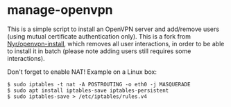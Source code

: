 manage-openvpn
==============

This is a simple script to install an OpenVPN server and add/remove users (using mutual certificate authentication only). This is a fork from [Nyr/openvpn-install](https://github.com/Nyr/openvpn-install), which removes all user interactions, in order to be able to install it in batch (please note adding users still requires some interactions).

Don't forget to enable NAT! Example on a Linux box:

    $ sudo iptables -t nat -A POSTROUTING -o eth0 -j MASQUERADE
    $ sudo apt install iptables-save iptables-persistent
    $ sudo iptables-save > /etc/iptables/rules.v4

